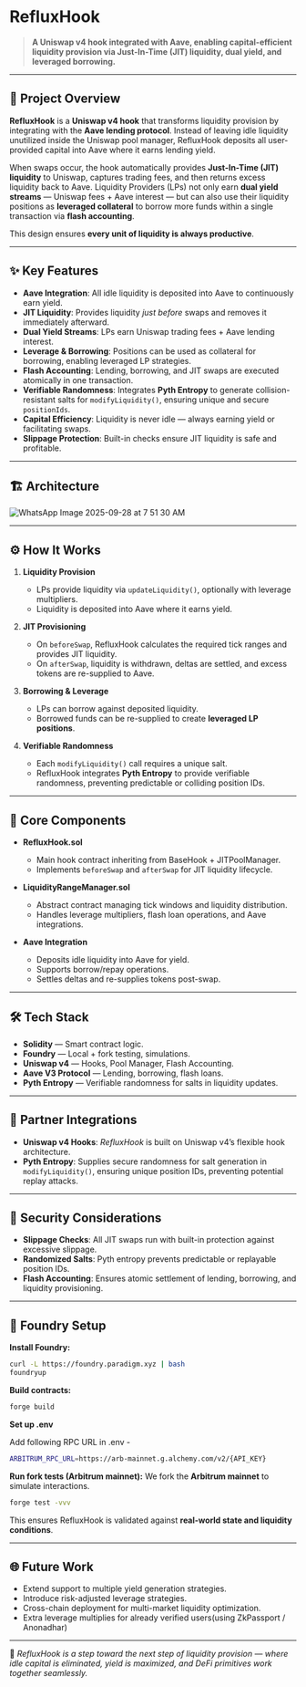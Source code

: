 # RefluxHook

> **A Uniswap v4 hook integrated with Aave, enabling capital-efficient liquidity provision via Just-In-Time (JIT) liquidity, dual yield, and leveraged borrowing.**

---

## 🚀 Project Overview

**RefluxHook** is a **Uniswap v4 hook** that transforms liquidity provision by integrating with the **Aave lending protocol**. Instead of leaving idle liquidity unutilized inside the Uniswap pool manager, RefluxHook deposits all user-provided capital into Aave where it earns lending yield.

When swaps occur, the hook automatically provides **Just-In-Time (JIT) liquidity** to Uniswap, captures trading fees, and then returns excess liquidity back to Aave. Liquidity Providers (LPs) not only earn **dual yield streams** — Uniswap fees + Aave interest — but can also use their liquidity positions as **leveraged collateral** to borrow more funds within a single transaction via **flash accounting**.

This design ensures **every unit of liquidity is always productive**.

---

## ✨ Key Features

* **Aave Integration**: All idle liquidity is deposited into Aave to continuously earn yield.
* **JIT Liquidity**: Provides liquidity *just before* swaps and removes it immediately afterward.
* **Dual Yield Streams**: LPs earn Uniswap trading fees + Aave lending interest.
* **Leverage & Borrowing**: Positions can be used as collateral for borrowing, enabling leveraged LP strategies.
* **Flash Accounting**: Lending, borrowing, and JIT swaps are executed atomically in one transaction.
* **Verifiable Randomness**: Integrates **Pyth Entropy** to generate collision-resistant salts for `modifyLiquidity()`, ensuring unique and secure `positionIds`.
* **Capital Efficiency**: Liquidity is never idle — always earning yield or facilitating swaps.
* **Slippage Protection**: Built-in checks ensure JIT liquidity is safe and profitable.

---

## 🏗 Architecture

![WhatsApp Image 2025-09-28 at 7 51 30 AM](https://github.com/user-attachments/assets/22bb5e71-7157-430d-a66a-f097ea324189)


---

## ⚙️ How It Works

1. **Liquidity Provision**

   * LPs provide liquidity via `updateLiquidity()`, optionally with leverage multipliers.
   * Liquidity is deposited into Aave where it earns yield.

2. **JIT Provisioning**

   * On `beforeSwap`, RefluxHook calculates the required tick ranges and provides JIT liquidity.
   * On `afterSwap`, liquidity is withdrawn, deltas are settled, and excess tokens are re-supplied to Aave.

3. **Borrowing & Leverage**

   * LPs can borrow against deposited liquidity.
   * Borrowed funds can be re-supplied to create **leveraged LP positions**.

4. **Verifiable Randomness**

   * Each `modifyLiquidity()` call requires a unique salt.
   * RefluxHook integrates **Pyth Entropy** to provide verifiable randomness, preventing predictable or colliding position IDs.

---

## 🧩 Core Components

* **RefluxHook.sol**

  * Main hook contract inheriting from BaseHook + JITPoolManager.
  * Implements `beforeSwap` and `afterSwap` for JIT liquidity lifecycle.

* **LiquidityRangeManager.sol**

  * Abstract contract managing tick windows and liquidity distribution.
  * Handles leverage multipliers, flash loan operations, and Aave integrations.

* **Aave Integration**

  * Deposits idle liquidity into Aave for yield.
  * Supports borrow/repay operations.
  * Settles deltas and re-supplies tokens post-swap.

---

## 🛠 Tech Stack

* **Solidity** — Smart contract logic.
* **Foundry** — Local + fork testing, simulations.
* **Uniswap v4** — Hooks, Pool Manager, Flash Accounting.
* **Aave V3 Protocol** — Lending, borrowing, flash loans.
* **Pyth Entropy** — Verifiable randomness for salts in liquidity updates.

---

## 🤝 Partner Integrations

* **Uniswap v4 Hooks**: *RefluxHook* is built on Uniswap v4’s flexible hook architecture.
* **Pyth Entropy**: Supplies secure randomness for salt generation in `modifyLiquidity()`, ensuring unique position IDs, preventing potential replay attacks.

---

## 🔑 Security Considerations

* **Slippage Checks**: All JIT swaps run with built-in protection against excessive slippage.
* **Randomized Salts**: Pyth entropy prevents predictable or replayable position IDs.
* **Flash Accounting**: Ensures atomic settlement of lending, borrowing, and liquidity provisioning.

---

## 🧪 Foundry Setup

**Install Foundry:**

```bash
curl -L https://foundry.paradigm.xyz | bash
foundryup
```

**Build contracts:**

```bash
forge build
```

**Set up .env**

Add following RPC URL in .env - 

```bash 
ARBITRUM_RPC_URL=https://arb-mainnet.g.alchemy.com/v2/{API_KEY}
```


**Run fork tests (Arbitrum mainnet):**
We fork the **Arbitrum mainnet** to simulate interactions.

```bash
forge test -vvv
```

This ensures RefluxHook is validated against **real-world state and liquidity conditions**.

---

## 🌐 Future Work

* Extend support to multiple yield generation strategies.
* Introduce risk-adjusted leverage strategies.
* Cross-chain deployment for multi-market liquidity optimization.
* Extra leverage multiplies for already verified users(using ZkPassport / Anonadhar)

---

📌 *RefluxHook is a step toward the next step of liquidity provision — where idle capital is eliminated, yield is maximized, and DeFi primitives work together seamlessly.*

